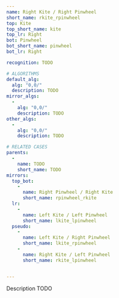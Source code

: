 ```yaml
---
name: Right Kite / Right Pinwheel
short_name: rkite_rpinwheel
top: Kite
top_short_name: kite
top_lr: Right
bot: Pinwheel
bot_short_name: pinwheel
bot_lr: Right

recognition: TODO

# ALGORITHMS
default_alg:
  alg: "0,0/"
  description: TODO
mirror_algs:
  -
    alg: "0,0/"
    description: TODO
other_algs:
  -
    alg: "0,0/"
    description: TODO

# RELATED CASES
parents:
  -
    name: TODO
    short_name: TODO
mirrors:
  top_bot:
    -
      name: Right Pinwheel / Right Kite
      short_name: rpinwheel_rkite
  lr:
    -
      name: Left Kite / Left Pinwheel
      short_name: lkite_lpinwheel
  pseudo:
    -
      name: Left Kite / Right Pinwheel
      short_name: lkite_rpinwheel
    -
      name: Right Kite / Left Pinwheel
      short_name: rkite_lpinwheel


---
```


Description TODO

